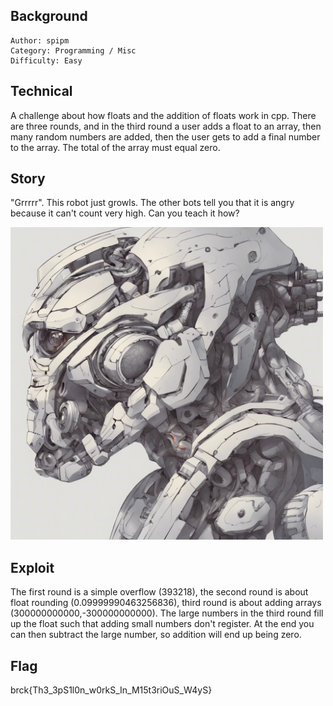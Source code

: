 ## Background

    Author: spipm
    Category: Programming / Misc
    Difficulty: Easy

## Technical

A challenge about how floats and the addition of floats work in cpp. There are three rounds, and in the third round a user adds a float to an array, then many random numbers are added, then the user gets to add a final number to the array. The total of the array must equal zero.

## Story

"Grrrrr". This robot just growls. The other bots tell you that it is angry because it can't count very high. Can you teach it how?

<img src="./Epsilon.jpg" width="500">

## Exploit

The first round is a simple overflow (393218), the second round is about float rounding (0.09999990463256836), third round is about adding arrays (300000000000,-300000000000). The large numbers in the third round fill up the float such that adding small numbers don't register. At the end you can then subtract the large number, so addition will end up being zero.

## Flag

brck{Th3_3pS1l0n_w0rkS_In_M15t3riOuS_W4yS}
